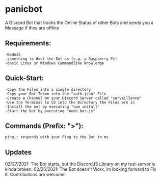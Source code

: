 # panicbot
A Discord Bot that tracks the Online Status of other Bots and sends you a Message if they are offline

## Requirements:
```
-NodeJS
-something to Host the Bot on (e.g. a Raspberry Pi)
-basic Linux or Windows Commandline knowledge
```

## Quick-Start:
```
-Copy the Files into a single directory
-Copy your Bot-Token into the "auth.json" File
-Create a Channel on your Discord Server called "surveillance"
-Use the Terminal to CD into the Directory the Files are in
-Install the bot by executing "npm install"
-Start the bot by executing "node bot.js"
```

## Commands (Prefix: ">"):
```
ping : responds with your Ping to the Bot in ms
```

## Updates
02/27/2021: The Bot starts, but the DiscordJS Library on my test-server is kinda broken.
02/26/2021: The Bot doesn't Work, im looking forward to Fix it. Contributions are welcome.

